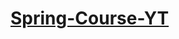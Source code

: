 



# [Spring-Course-YT](https://www.youtube.com/watch?v=G_AEiZqk_HM&list=PLLIGVl2WVN6ugud2cc3OShwWoTt65jzSL)
